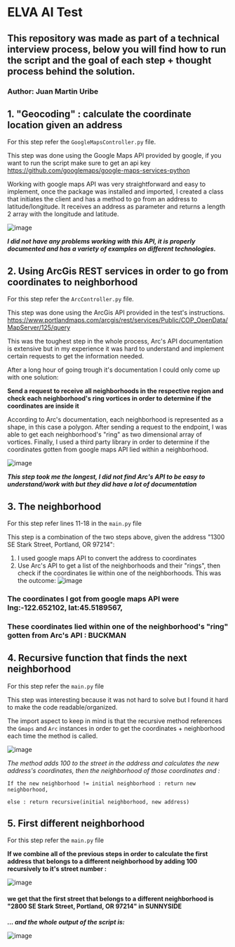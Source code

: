 # ELVA AI Test
## This repository was made as part of a technical interview process, below you will find how to run the script and the goal of each step + thought process behind the solution.
### Author: Juan Martin Uribe

## 1. "Geocoding" : calculate the coordinate location given an address
For this step refer the `GoogleMapsController.py` file.

This step was done using the Google Maps API provided by google, if you want to run the script make sure to get an api key 
https://github.com/googlemaps/google-maps-services-python

Working with google maps API was very straightforward and easy to implement, once the package was installed and imported, I created a class that initiates the client and has a method to go from an address to latitude/longitude. It receives an address as parameter and returns a length 2 array with the longitude and latitude.

![image](https://github.com/JuanMartinUribe/ELVATest/assets/53051383/ec1a9fc6-1549-478d-be36-96e5fe327d12)

**_I did not have any problems working with this API, it is properly documented and has a variety of examples on different technologies._**
## 2. Using ArcGis REST services in order to go from coordinates to neighborhood
For this step refer the `ArcController.py` file.

This step was done using the ArcGis API provided in the test's instructions. 
https://www.portlandmaps.com/arcgis/rest/services/Public/COP_OpenData/MapServer/125/query

This was the toughest step in the whole process, Arc's API documentation is extensive but in my experience it was hard to understand and implement certain requests to get the information needed.

After a long hour of going trough it's documentation I could only come up with one solution: 

**Send a request to receive all neighborhoods in the respective region and check each neighborhood's ring vortices in order to determine if the coordinates are inside it**

According to Arc's documentation, each neighborhood is represented as a shape, in this case a polygon. After sending a request to the endpoint, I was able to get each neighborhood's "ring" as two dimensional array of vortices. Finally, I used a third party library in order to determine if the coordinates gotten from google maps API lied within a neighborhood.

![image](https://github.com/JuanMartinUribe/ELVATest/assets/53051383/8a5954e0-9be0-4fe7-ba20-bb6cf66610fc)

**_This step took me the longest, I did not find Arc's API to be easy to understand/work with but they did have a lot of documentation_**

## 3. The neighborhood
For this step refer lines 11-18 in the `main.py` file

This step is a combination of the two steps above, given the address "1300 SE Stark Street, Portland, OR 97214":
1. I used google maps API to convert the address to coordinates
2. Use Arc's API to get a list of the neighborhoods and their "rings", then check if the coordinates lie within one of the neighborhoods.
This was the outcome:
![image](https://github.com/JuanMartinUribe/ELVATest/assets/53051383/793d83fa-34f4-4e69-888d-9a5c39ad2d96)
### The coordinates I got from google maps API were **lng:-122.652102, lat:45.5189567**,
### These coordinates lied within one of the neighborhood's "ring" gotten from Arc's API : **BUCKMAN**

## 4. Recursive function that finds the next neighborhood
For this step refer the `main.py` file

This step was interesting because it was not hard to solve but I found it hard to make the code readable/organized.

The import aspect to keep in mind is that the recursive method references the `Gmaps` and `Arc` instances in order to get the coordinates + neighborhood each time the method is called. 

![image](https://github.com/JuanMartinUribe/ELVATest/assets/53051383/72c7a9ec-9882-40ef-903c-9650602d6db4)

_The method adds 100 to the street in the address and calculates the new address's coordinates, then the neighborhood of those coordinates and :_

`If the new neighborhood != initial neighborhood : return new neighborhood,`

`else : return recursive(initial neighborhood, new address)`

## 5. First different neighborhood
For this step refer the `main.py` file

**If we combine all of the previous steps in order to calculate the first address that belongs to a different neighborhood by adding 100 recursively to it's street number :**

![image](https://github.com/JuanMartinUribe/ELVATest/assets/53051383/1a0ebf26-602b-4575-860d-9fd63e14cf0c)

#### we get that the first street that belongs to a different neighborhood is "2800 SE Stark Street, Portland, OR 97214" in SUNNYSIDE

**_... and the whole output of the script is:_**

![image](https://github.com/JuanMartinUribe/ELVATest/assets/53051383/7025dc00-7055-430a-a12c-3719609606b6)
